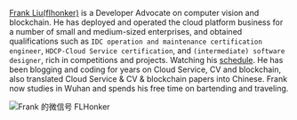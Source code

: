 [Frank Liu(flhonker)](/about) is a Developer Advocate on computer vision and blockchain. He has deployed and operated the cloud platform business for a number of small and medium-sized enterprises, and obtained qualifications such as `IDC operation and maintenance certification engineer`, `HDCP-Cloud Service certification`, and `(intermediate) software designer`, rich in competitions and projects. Watching his [schedule](https://flhonker.github.io/about/#activities). He has been blogging and coding for years on Cloud Service, CV and blockchain, also translated Cloud Service & CV & blockchain papers into Chinese. Frank now studies in Wuhan and spends his free time on bartending and traveling.

![Frank 的微信号 FLHonker](https://res.cloudinary.com/flhonker/image/upload/v1534081776/flhonker-hugo/logo/QRCode_WeChat.png)